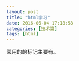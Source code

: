 ```yaml
---
layout: post
title: "html学习"
date: 2016-06-04 17:18:53
categories: [技术篇]
tags: [html]
---
```

常用的的标记主要有。


